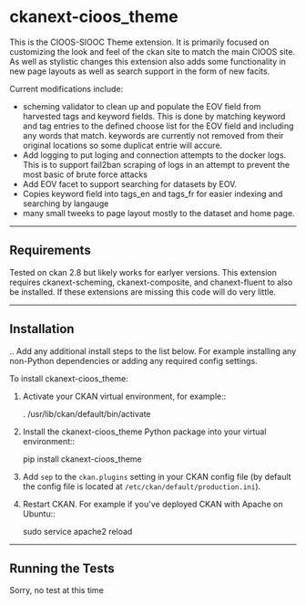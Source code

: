 # ckanext-cioos_theme

This is the CIOOS-SIOOC Theme extension. It is primarily focused on customizing
the look and feel of the ckan site to match the main CIOOS site. As well as
stylistic changes this extension also adds some functionality in new page
layouts as well as search support in the form of new facits.

Current modifications include:
* scheming validator to clean up and populate the EOV field from harvested tags and keyword fields. This is done by matching keyword and tag entries to the defined choose list for the EOV field and including any words that match. keywords are currently not removed from their original locations so some duplicat entrie will accure.
* Add logging to put loging and connection attempts to the docker logs. This is to support fail2ban scraping of logs in an attempt to prevent the most basic of brute force attacks
* Add EOV facet to support searching for datasets by EOV.
* Copies keyword field into tags_en and tags_fr for easier indexing and searching by langauge
* many small tweeks to page layout mostly to the dataset and home page.


------------
Requirements
------------
Tested on ckan 2.8 but likely works for earlyer versions. This extension requires ckanext-scheming, ckanext-composite, and chanext-fluent to also be installed. If these extensions are missing this code will do very little.

------------
Installation
------------

.. Add any additional install steps to the list below.
   For example installing any non-Python dependencies or adding any required
   config settings.

To install ckanext-cioos_theme:

1. Activate your CKAN virtual environment, for example::

     . /usr/lib/ckan/default/bin/activate

2. Install the ckanext-cioos_theme Python package into your virtual environment::

     pip install ckanext-cioos_theme

3. Add ``sep`` to the ``ckan.plugins`` setting in your CKAN
   config file (by default the config file is located at
   ``/etc/ckan/default/production.ini``).

4. Restart CKAN. For example if you've deployed CKAN with Apache on Ubuntu::

     sudo service apache2 reload


-----------------
Running the Tests
-----------------

Sorry, no test at this time

